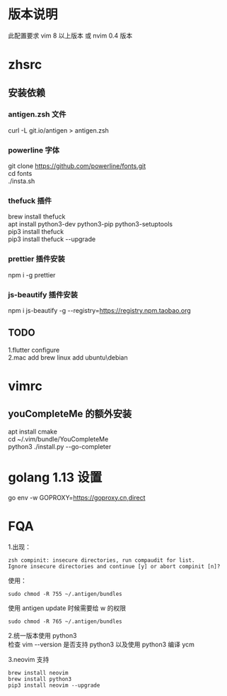 # 版本说明

此配置要求 vim 8 以上版本 或 nvim 0.4 版本

# zhsrc

## 安装依赖

### antigen.zsh 文件

curl -L git.io/antigen > antigen.zsh

### powerline 字体

git clone https://github.com/powerline/fonts.git  
cd fonts  
./insta.sh

### thefuck 插件

brew install thefuck  
apt install python3-dev python3-pip python3-setuptools  
pip3 install thefuck  
pip3 install thefuck --upgrade

### prettier 插件安装

npm i -g prettier

### js-beautify 插件安装

npm i js-beautify -g --registry=https://registry.npm.taobao.org

## TODO

1.flutter configure  
2.mac add brew linux add ubuntu\debian

# vimrc

## youCompleteMe 的额外安装

apt install cmake  
cd ~/.vim/bundle/YouCompleteMe  
python3 ./install.py --go-completer

# golang 1.13 设置

go env -w GOPROXY=https://goproxy.cn,direct

# FQA

1.出现：

```
zsh compinit: insecure directories, run compaudit for list.
Ignore insecure directories and continue [y] or abort compinit [n]?
```

使用：

```
sudo chmod -R 755 ~/.antigen/bundles
```

使用 antigen update 时候需要给 w 的权限

```
sudo chmod -R 765 ~/.antigen/bundles
```

2.统一版本使用 python3  
检查 vim --version 是否支持 python3 以及使用 python3 编译 ycm

3.neovim 支持

```
brew install neovim
brew install python3
pip3 install neovim --upgrade
```
